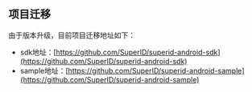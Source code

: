 ## 项目迁移

由于版本升级，目前项目迁移地址如下：

- sdk地址：[https://github.com/SuperID/superid-android-sdk](https://github.com/SuperID/superid-android-sdk)
- sample地址：[https://github.com/SuperID/superid-android-sample](https://github.com/SuperID/superid-android-sample)